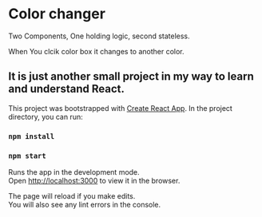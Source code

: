 # Color changer 

Two Components, One holding logic, second stateless.

When You clcik color box it changes to another color. 

## It is just another small project in my way to learn and understand React.

This project was bootstrapped with [Create React App](https://github.com/facebook/create-react-app).
In the project directory, you can run:

### `npm install`
### `npm start`

Runs the app in the development mode.<br>
Open [http://localhost:3000](http://localhost:3000) to view it in the browser.

The page will reload if you make edits.<br>
You will also see any lint errors in the console.
